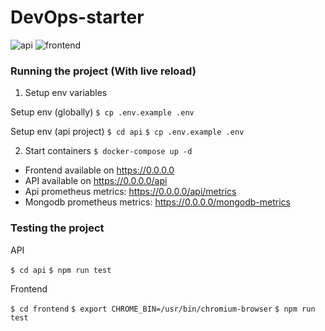 # DevOps-starter

![api](https://github.com/JRaams/devops-workshops/workflows/api/badge.svg)
![frontend](https://github.com/JRaams/devops-workshops/workflows/frontend/badge.svg)

### Running the project (With live reload)

1. Setup env variables

Setup env (globally)
`$ cp .env.example .env`

Setup env (api project)
`$ cd api`
`$ cp .env.example .env`

2. Start containers
   `$ docker-compose up -d`

- Frontend available on https://0.0.0.0
- API available on https://0.0.0.0/api
- Api prometheus metrics: https://0.0.0.0/api/metrics
- Mongodb prometheus metrics: https://0.0.0.0/mongodb-metrics

### Testing the project

API

`$ cd api`
`$ npm run test`

Frontend

`$ cd frontend`
`$ export CHROME_BIN=/usr/bin/chromium-browser`
`$ npm run test`

